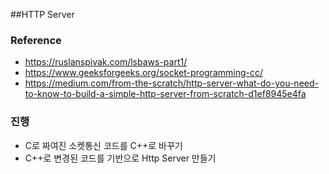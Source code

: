 ##HTTP Server

### Reference
- https://ruslanspivak.com/lsbaws-part1/
- https://www.geeksforgeeks.org/socket-programming-cc/
- https://medium.com/from-the-scratch/http-server-what-do-you-need-to-know-to-build-a-simple-http-server-from-scratch-d1ef8945e4fa

### 진행
- C로 짜여진 소켓통신 코드를 C++로 바꾸기
- C++로 변경된 코드를 기반으로 Http Server 만들기
